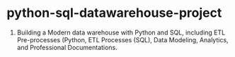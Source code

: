 # python-sql-datawarehouse-project
1. Building a Modern data warehouse with Python and SQL, including ETL Pre-processes (Python, ETL Processes (SQL), Data Modeling, Analytics, and Professional Documentations.
